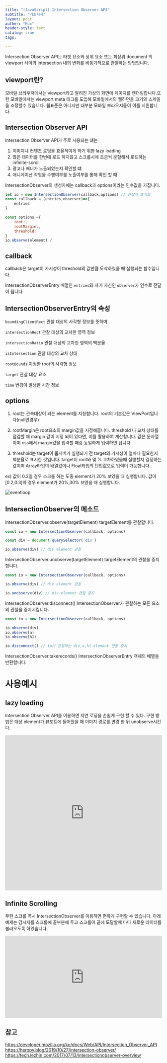 ```yaml
---
title: "[JavaScript] Intersection Observer API"
subtitle: "기초지식"
layout: post
auther: "Hux"
header-style: text
catalog: true
tags:

---
```


Intersection Observer API는 타겟 요소와 상위 요소 또는 최상위 document 의 viewport 사이의 intersection 내의 변화를 비동기적으로 관찰하는 방법입니다.

viewport란?
---
모바일 브라우저에서는 viewport라고 알려진 가상의 화면에 페이지를 렌더링합니다.또한 모바일에서는 viewport meta 태그를 도입해 모바일에서의 웹하면을 크기와 스케일을 조정할수 있습니다. 웹표준은 아니지만 대부분 모바일 브라우저들이 이를 지원합니다.


Intersection Observer API
---
Intersection Observer API가 주로 사용되는 떄는
1. 이미지나 컨텐츠 로딩을 효율적이게 하기 위한 lazy loading
2. 많은 데이터를 한번에 로드 하지않고 스크롤시에 조금씩 분할해서 로드하는 infinite-scroll
3. 광고나 배너가 노출되었는지 확인할 떄
4. 애니메이션 작업을 수행여부를 노출여부를 통해 확인 할 때


IntersectionObserver의 생성자에는 callback과 options이라는 인수값을 가집니다.

```js
let io = new IntersectionObserver(callback,options) // 관찰자 초기화
const callback = (entries,observer)=>{
    entries
}

const options ={
    root:,
    rootMargin:,
    threshold:
}
io.observe(element) /
```
callback
---
callback은 target이 가시성이 threshold의 값만큼 도착하였을 때 실행되는 함수입니다.

IntersectionObserverEntry 배열인 `entries`와 자기 자신인 `observer`가 인수로 전달이 됩니다.

IntersectionObserverEntry의 속성
---

`boundingClientRect` 관찰 대상의 사각형 정보를 뜻하며

`intersectionRect` 관찰 대상의 교차한 영역 정보

`intersectionRatio` 관찰 대상의 교차한 영역의 백분율

`isIntersection` 관찰 대상의 교차 상태

`rootBounds` 지정한 root의 사각형 정보

`target` 관찰 대상 요소

`time` 변경이 발생한 시간 정보

options
---
1. root는 관측대상이 되는 element를 지칭합니다.
root의 기본값은 ViewPort입니다(null인경우)

2. rootMargin은 root요소의 margin값을 지정해줍니다.
threshold 나 교차 상태를 점검할 때 margin 값이 지정 되어 있다면, 이를 활용하여 계산합니다.
값은 문자열이며 css에서 margin값을 입력할 때랑 동일하게 입력하면 됩니다.

3. threshold는 target이 
옵저버가 실행되기 전 target의 가시성이 얼마나 필요한지 백분율로 표시한 것입니다.
target이 root와 몇 % 교차하였을때 실행할지 결정하는 값이며 Array타입의 배열값이나 Float타입의 단입값으로 입력이 가능합니다.

ex)
값이 0.2일 경우 스크롤 하는 도중 element가 20% 보였을 때 실행합니다.
값이 [0.2,0.3]의 경우 element가 20%,30% 보였을 때 실행합니다.

![eventloop]({{site.url}}/img/javascript/intersectionobserver/threshold.png)

IntersectionObserver의 메소드
---

IntersectionObserver.observe(targetElement) targetElement를 관찰합니다.
```js
const io = new IntersectionObserver(callback, options)

const div = document.querySelector('div')

io.observe(div) // div element 관찰
```

IntersectionObserver.unobserve(targetElement)
targetElement의 관찰을 중지합니다.
```js
const io = new IntersectionObserver(callback, options)

io.observe(div) // div element 관찰

io.unobserve(div) // div element 관찰 중지

```

IntersectionObserver.disconnect()
IntersectionObserver가 관찰하는 모든 요소의 관찰을 중지시킵니다.

```js
const io = new IntersectionObserver(callback, options)

io.observe(div)
io.observe(a)
io.observe(h1)

io.disconnect() // io가 관찰하는 div,a,h1 element 관찰 중지
```

IntersectionObserver.takerecords()
IntersectionObserverEntry 객체의 배열을 반환합니다.



사용예시
===

lazy loading
---

Intersection​ Observer API를 이용하면 지연 로딩을 손쉽게 구현 할 수 있다. 구현 방법은 대상 element가 뷰포트에 들어왔을 때 이미지 경로를 변경 한 뒤 unobserve시킨다.

<iframe height="500" style="width: 100%;" scrolling="no" title="poNYqKy" src="https://codepen.io/lss3070/embed/poNYqKy?height=265&theme-id=light&default-tab=js,result" frameborder="no" loading="lazy" allowtransparency="true" allowfullscreen="true">
  See the Pen <a href='https://codepen.io/lss3070/pen/poNYqKy'>poNYqKy</a> by lss3070
  (<a href='https://codepen.io/lss3070'>@lss3070</a>) on <a href='https://codepen.io'>CodePen</a>.
</iframe>

Infinite Scrolling
---

무한 스크롤 역시 IntersectionObserver를 이용하면 편하게 구현할 수 있습니다.
아래 예제는 감시자를 스크롤에 끝부분에 두고 스크롤이 끝에 도달할때 마다 새로운 데이터를 불러오도록 하였습니다.
<iframe height="265" style="width: 100%;" scrolling="no" title="abBMXoY" src="https://codepen.io/lss3070/embed/abBMXoY?height=265&theme-id=light&default-tab=js,result" frameborder="no" loading="lazy" allowtransparency="true" allowfullscreen="true">
  See the Pen <a href='https://codepen.io/lss3070/pen/abBMXoY'>abBMXoY</a> by lss3070
  (<a href='https://codepen.io/lss3070'>@lss3070</a>) on <a href='https://codepen.io'>CodePen</a>.
</iframe>



참고
---
<https://developer.mozilla.org/ko/docs/Web/API/Intersection_Observer_API>
<https://heropy.blog/2019/10/27/intersection-observer/>
<https://tech.lezhin.com/2017/07/13/intersectionobserver-overview>